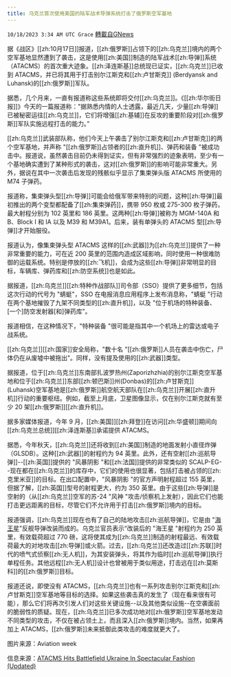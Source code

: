```yaml
---
title: 乌克兰首次使用美国的陆军战术导弹系统打击了俄罗斯空军基地
---
```

`10/18/2023 3:34 AM UTC Grace` [轉載自GNews](https://gnews.org/articles/1847851)

据《战区》[[zh:10月17日]]报道，[[zh:俄罗斯]]占领下的[[zh:乌克兰]]境内的两个空军基地显然遭到了袭击，这是使用[[zh:美国]]制造的陆军战术[[zh:导弹]]系统（ATACMS）的首次重大迹象。[[zh:泽连斯基]]总统现已证实，[[zh:乌克兰]]已收到 ATACMS，并已将其用于打击别尔江斯克和[[zh:卢甘斯克]] (Berdyansk and Luhansk)的[[zh:俄罗斯]]军队。

据悉，几个月来，一直有报道称这些系统即将交付[[zh:乌克兰]]。《[[zh:华尔街日报]]》今天的一篇报道称："据熟悉内情的人士透露，最近几天，少量[[zh:导弹]]已被秘密运往[[zh:乌克兰]]，它们将增强[[zh:基辅]]在反攻的重要阶段对[[zh:俄罗斯]]军队实施远程打击的能力。”

[[zh:乌克兰]]武装部队称，他们今天上午袭击了别尔江斯克和[[zh:卢甘斯克]]的两个空军基地，并声称 "[[zh:俄罗斯]]占领者的[[zh:直升机]]、弹药和装备 "被成功击中。报道说，虽然袭击目前仍未得到证实，但有非常强烈的迹象表明，至少有一个基地确实遭到了某种形式的袭击，这对[[zh:俄罗斯]]的影响可能非常重大。另外，据说在其中一次袭击后发现的残骸似乎显示了集束弹头版 ATACMS 所使用的 M74 子弹药。

报道称，集束弹头型[[zh:导弹]]可能会给俄军带来特别的问题，这种[[zh:导弹]]最初推出的两个变型都配备了[[zh:集束弹药]]，携带 950 枚或 275-300 枚子弹药，最大射程分别为 102 英里和 186 英里。这两种[[zh:导弹]]被称为 MGM-140A 和 B、Block I 和 IA 以及 M39 和 M39A1。后来，装有单弹头的 ATACMS 型[[zh:导弹]]才开始服役。

报道认为，像集束弹头型 ATACMS 这样的[[zh:武器]]为[[zh:乌克兰]]提供了一种非常重要的能力，可在近 200 英里的范围内造成区域影响，同时使用一种很难防御的运载系统。特别是停放的[[zh:飞机]]，会成为这些[[zh:导弹]]非常明显的目标，车辆库、弹药库和[[zh:防空系统]]也是如此。

据报道，[[zh:乌克兰]][[zh:特种作战部队]]司令部（SSO）提供了更多细节，包括这次行动的代号为 "蜻蜓"，SSO 在电报消息应用程序上发布消息称，"蜻蜓 "行动在两个基地摧毁了九架不同类型的[[zh:直升机]]，以及 "位于机场的特种装备、\[一个\]防空发射器\[和\]弹药库"。

报道相信，在这种情况下，"特种装备 "很可能是指其中一个机场上的雷达或电子战系统。

[[zh:乌克兰]][[zh:国家]]安全局称，"数十名 "[[zh:俄罗斯]]人员在袭击中伤亡，尸体仍在从废墟中被拖出"。同样，没有提及使用的[[zh:武器]]类型。

据报道，位于[[zh:乌克兰]]东南部扎波罗热州(Zaporizhzhia)的别尔江斯克空军基地和位于[[zh:乌克兰]]东部[[zh:顿巴斯]]州(Donbas)的[[zh:卢甘斯克]] (Luhansk)空军基地是[[zh:俄罗斯]]航空航天部队在[[zh:乌克兰]]开展[[zh:直升机]]行动的重要枢纽。例如，截至上月底，卫星图像显示，仅在别尔江斯克就有至少 20 架[[zh:俄罗斯]][[zh:直升机]]。

据多家媒体报道，今年 9 月，[[zh:美国]][[zh:拜登]]在访问[[zh:华盛顿]]期间向[[zh:乌克兰总统]][[zh:泽连斯基]]承诺提供 ATACMS。

据悉，今年秋天，[[zh:乌克兰]]还将收到[[zh:美国]]制造的地面发射小直径炸弹（GLSDB）。这种[[zh:武器]]的射程约为 94 英里。此外，还有空射[[zh:巡航导弹]]\--[[zh:英国]]提供的 "风暴阴影 "和[[zh:法国]]提供的非常类似的 SCALP-EG--现在都在[[zh:乌克兰]]的库存中，它们的使用也很显著，包括打击被占领的[[zh:克里米亚]]的目标。在出口配置中，"风暴阴影 "的官方声明射程超过 155 英里，但据了解，[[zh:英国]]型号的射程更大，约为 350 英里。由于这些[[zh:导弹]]是空射的（从[[zh:乌克兰]]空军的苏\-24 "风神 "攻击/侦察机上发射），因此它们也能打击更远距离的目标，尽管它们不允许用于打击[[zh:俄罗斯]]境内的目标。

报道强调，[[zh:乌克兰]]现在也有了自己的陆地攻击[[zh:巡航导弹]]，它是由 "[海王星](https://gnews.org/m/1618704)"反舰导弹改装而成的。乌克兰官员表示“改装后的 "海王星 "射程约为 250 英里，有效载荷超过 770 磅，这将使其成为[[zh:乌克兰]]制造的射程最远、有效载荷最大的对地攻击[[zh:导弹]]或火箭。过去，[[zh:乌克兰]]还改造过[[zh:苏联]]时代的喷气式侦察[[zh:无人机]]，为其安装弹头，将其作为临时[[zh:巡航导弹]]执行单程任务。其他远程[[zh:无人机]]设计也曾被用于类似用途，打击远在[[zh:莫斯科]]的[[zh:俄罗斯]]目标。

报道还说，即使没有 ATACMS，[[zh:乌克兰]]也有一系列攻击别尔江斯克和[[zh:卢甘斯克]]空军基地等目标的选择。如果这些袭击真的发生了（现在看来很有可能），那么它们将再次引发人们对这些关键设施\--以及其他类似设施\--在空袭面前的脆弱性的质疑。现在，[[zh:乌克兰]]已多次成功地对[[zh:俄罗斯]]空军基地发动不同类型的攻击，不仅在被占领土上，而且深入[[zh:俄罗斯]]境内。当然，如果再加上 ATACMS，[[zh:俄罗斯]]未来抵御此类攻击的难度就更大了。

图片来源：Aviation week  
  

信息来源：[ATACMS Hits Battlefield Ukraine In Spectacular Fashion (Updated)](https://www.thedrive.com/the-war-zone/atacms-appears-to-have-hit-battlefield-ukraine-in-spectacular-fashion)
